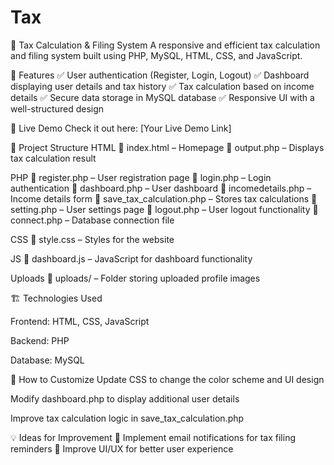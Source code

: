 # Tax

🧾 Tax Calculation & Filing System
A responsive and efficient tax calculation and filing system built using PHP, MySQL, HTML, CSS, and JavaScript.

🌟 Features
✅ User authentication (Register, Login, Logout)
✅ Dashboard displaying user details and tax history
✅ Tax calculation based on income details
✅ Secure data storage in MySQL database
✅ Responsive UI with a well-structured design

🚀 Live Demo
Check it out here: [Your Live Demo Link]

📂 Project Structure
HTML
📄 index.html – Homepage
📄 output.php – Displays tax calculation result

PHP
📄 register.php – User registration page
📄 login.php – Login authentication
📄 dashboard.php – User dashboard
📄 incomedetails.php – Income details form
📄 save_tax_calculation.php – Stores tax calculations
📄 setting.php – User settings page
📄 logout.php – User logout functionality
📄 connect.php – Database connection file

CSS
📄 style.css – Styles for the website

JS
📄 dashboard.js – JavaScript for dashboard functionality

Uploads
📂 uploads/ – Folder storing uploaded profile images

🏗 Technologies Used

Frontend: HTML, CSS, JavaScript

Backend: PHP

Database: MySQL

🎨 How to Customize
Update CSS to change the color scheme and UI design

Modify dashboard.php to display additional user details

Improve tax calculation logic in save_tax_calculation.php

💡 Ideas for Improvement
🔹 Implement email notifications for tax filing reminders
🔹 Improve UI/UX for better user experience
